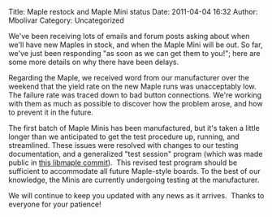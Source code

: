 Title: Maple restock and Maple Mini status
Date: 2011-04-04 16:32
Author: Mbolivar
Category: Uncategorized

We've been receiving lots of emails and forum posts asking about when
we'll have new Maples in stock, and when the Maple Mini will be out. So
far, we've just been responding "as soon as we can get them to you!";
here are some more details on why there have been delays.

Regarding the Maple, we received word from our manufacturer over the
weekend that the yield rate on the new Maple runs was unacceptably low.
The failure rate was traced down to bad button connections. We're
working with them as much as possible to discover how the problem arose,
and how to prevent it in the future.

The first batch of Maple Minis has been manufactured, but it's taken a
little longer than we anticipated to get the test procedure up, running,
and streamlined. These issues were resolved with changes to our testing
documentation, and a generalized "test session" program (which was made
public in [this libmaple commit][]).  This revised test program should
be sufficient to accommodate all future Maple-style boards. To the best
of our knowledge, the Minis are currently undergoing testing at the
manufacturer.

We will continue to keep you updated with any news as it arrives. 
Thanks to everyone for your patience!

  [this libmaple commit]: https://github.com/leaflabs/libmaple/commit/6cf31789965b87efe9c51c9b1acc91c7cc9cb463
